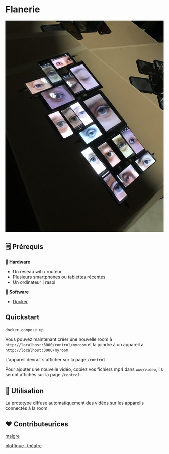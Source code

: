 # Flanerie
![Plusieurs smartphones et tablettes sonr accolés les uns au autres, sur chaque écran des vidéo d'oeils son diffusés](media/IMG_7490.jpeg)

## 🗒 Prérequis

**🔨 Hardware**
- Un réseau wifi / routeur
- Plusieurs smartphones ou tablettes récentes
- Un ordinateur | raspi

**💽 Software**
- [Docker](https://docs.docker.com/get-docker/)

## Quickstart

```bash
docker-compose up
```

Vous pouvez maintenant créer une nouvelle room à `http://localhost:3000/control/myroom` et la joindre à un appareil à `http://localhost:3000/myroom`

L'appareil devrait s'afficher sur la page `/control`.

Pour ajouter une nouvelle vidéo, copiez vos fichiers mp4 dans `www/video`, ils seront affichés sur la page `/control`.

## 🚴 Utilisation

La prototype diffuse automatiquement des vidéos sur les appareils connectés à la room.

## ❤️ Contributeurices
[maigre](https://github.com/maigre) 

[bloffique- théatre](https://bloffique-theatre.com/)